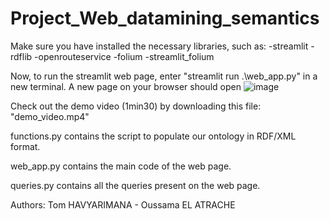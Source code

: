 # Project_Web_datamining_semantics

Make sure you have installed the necessary libraries, such as: -streamlit
                                                               -rdflib
                                                                -openrouteservice
                                                                -folium
                                                                -streamlit_folium
                                                                
Now, to run the streamlit web page, enter "streamlit run .\web_app.py" in a new terminal. A new page on your browser should open ![image](https://user-images.githubusercontent.com/67765175/160375626-fe54ef90-0e0e-4408-8abf-386c480bc309.png)

Check out the demo video (1min30) by downloading this file: "demo_video.mp4"

functions.py contains the script to populate our ontology in RDF/XML format.

web_app.py contains the main code of the web page.

queries.py contains all the queries present on the web page.

Authors: Tom HAVYARIMANA - Oussama EL ATRACHE
